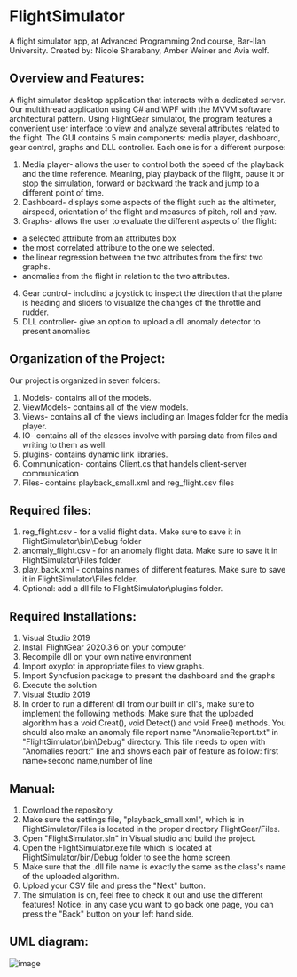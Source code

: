 # FlightSimulator
A flight simulator app, at Advanced Programming 2nd course, Bar-Ilan University.
Created by: Nicole Sharabany, Amber Weiner and Avia wolf.

## Overview and Features:
A flight simulator desktop application that interacts with a dedicated server. Our multithread application using C# and WPF with the MVVM software architectural pattern. Using FlightGear simulator, the program features a convenient user interface to view and analyze several attributes related to the flight.
 The GUI contains 5 main components: media player, dashboard, gear control, graphs and DLL controller. 
Each one is for a different purpose:
1. Media player- allows the user to control both the speed of the playback and the time reference. Meaning, play playback of the flight, pause it or stop the simulation, forward or backward the track and jump to a different point of time.
2. Dashboard- displays some aspects of the flight such as the altimeter, airspeed, orientation of the flight and measures of pitch, roll and yaw.
3. Graphs- allows the user to evaluate the different aspects of the flight:
 * a selected attribute from an attributes box
 * the most correlated attribute to the one we selected.
 * the linear regression between the two attributes from the first two graphs. 
 * anomalies from the flight in relation to the two attributes.
4. Gear control- includind a joystick to inspect the direction that the plane is heading and sliders to visualize the changes of the throttle and rudder. 
5. DLL controller- give an option to upload a dll anomaly detector to present anomalies

## Organization of the Project:
Our project is organized in seven folders:
1. Models- contains all of the models.
2. ViewModels- contains all of the view models.
3. Views- contains all of the views including an Images folder for the media player.
4. IO- contains all of the classes involve with parsing data from files and writing to them as well.
5. plugins- contains dynamic link libraries.
6. Communication- contains Client.cs that handels client-server communication
7. Files- contains playback_small.xml and reg_flight.csv files

## Required files:
1. reg_flight.csv - for a valid flight data.
Make sure to save it in FlightSimulator\bin\Debug folder
2. anomaly_flight.csv - for an anomaly flight data.
Make sure to save it in FlightSimulator\Files folder.
4. play_back.xml - contains names of different features.
Make sure to save it in FlightSimulator\Files folder.
6. Optional: add a dll file to FlightSimulator\plugins folder.

## Required Installations:
1. Visual Studio 2019
2. Install FlightGear 2020.3.6 on your computer
3. Recompile dll on your own native environment
4. Import oxyplot in appropriate files to view graphs.
5. Import Syncfusion package to present the dashboard and the graphs
6. Execute the solution
7. Visual Studio 2019
8. In order to run a different dll from our built in dll's, make sure to implement the following methods:
Make sure that the uploaded algorithm has a void Creat(), void Detect() and void Free() methods.
You should also make an anomaly file report name "AnomalieReport.txt" in "FlightSimulator\bin\Debug" directory.
This file needs to open with "Anomalies report:" line and shows each pair of feature as follow:
first name+second name,number of line

## Manual:
1. Download the repository.
2. Make sure the settings file, "playback_small.xml", which is in FlightSimulator/Files is located in the proper directory FlightGear/Files.
3. Open "FlightSimulator.sln" in Visual studio and build the project.
4. Open the FlightSimulator.exe file which is located at FlightSimulator/bin/Debug folder to see the home screen.
5. Make sure that the .dll file name is exactly the same as the class's name of the uploaded algorithm.
6. Upload your CSV file and press the "Next" button.
7. The simulation is on, feel free to check it out and use the different features!
Notice: in any case you want to go back one page, you can press the "Back" button on your left hand side.

## UML diagram:
![image](https://user-images.githubusercontent.com/63461543/114775428-f6135d80-9d79-11eb-817c-cee1d28668d7.png)
